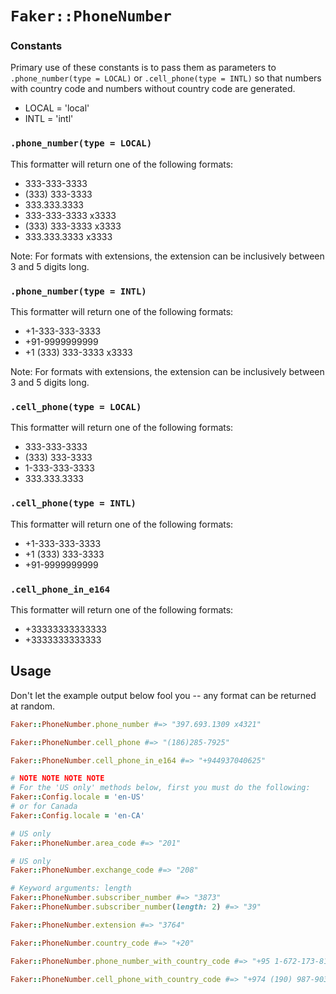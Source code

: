 # `Faker::PhoneNumber`

### Constants

Primary use of these constants is to pass them as parameters to `.phone_number(type = LOCAL)` or `.cell_phone(type = INTL)` so that numbers with country code and numbers without country code are generated.

  * LOCAL = 'local'
  * INTL = 'intl'

### `.phone_number(type = LOCAL)`

This formatter will return one of the following formats:

  * 333-333-3333
  * (333) 333-3333
  * 333.333.3333
  * 333-333-3333 x3333
  * (333) 333-3333 x3333
  * 333.333.3333 x3333

Note: For formats with extensions, the extension can be inclusively between 3 and 5 digits long.

### `.phone_number(type = INTL)`

This formatter will return one of the following formats:

  * +1-333-333-3333
  * +91-9999999999
  * +1 (333) 333-3333 x3333

Note: For formats with extensions, the extension can be inclusively between 3 and 5 digits long.

### `.cell_phone(type = LOCAL)`

This formatter will return one of the following formats:

  * 333-333-3333
  * (333) 333-3333
  * 1-333-333-3333
  * 333.333.3333

### `.cell_phone(type = INTL)`

This formatter will return one of the following formats:

  * +1-333-333-3333
  * +1 (333) 333-3333
  * +91-9999999999

### `.cell_phone_in_e164`

This formatter will return one of the following formats:

  * +33333333333333
  * +3333333333333

## Usage

Don't let the example output below fool you -- any format can be returned at random.

```ruby
Faker::PhoneNumber.phone_number #=> "397.693.1309 x4321"

Faker::PhoneNumber.cell_phone #=> "(186)285-7925"

Faker::PhoneNumber.cell_phone_in_e164 #=> "+944937040625"

# NOTE NOTE NOTE NOTE
# For the 'US only' methods below, first you must do the following:
Faker::Config.locale = 'en-US'
# or for Canada
Faker::Config.locale = 'en-CA'

# US only
Faker::PhoneNumber.area_code #=> "201"

# US only
Faker::PhoneNumber.exchange_code #=> "208"

# Keyword arguments: length
Faker::PhoneNumber.subscriber_number #=> "3873"
Faker::PhoneNumber.subscriber_number(length: 2) #=> "39"

Faker::PhoneNumber.extension #=> "3764"

Faker::PhoneNumber.country_code #=> "+20"

Faker::PhoneNumber.phone_number_with_country_code #=> "+95 1-672-173-8153"

Faker::PhoneNumber.cell_phone_with_country_code #=> "+974 (190) 987-9034"
```

